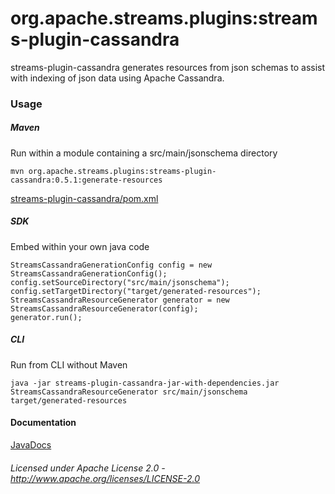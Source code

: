 org.apache.streams.plugins:streams-plugin-cassandra
===================================================

streams-plugin-cassandra generates resources from json schemas to assist with indexing of json data using Apache Cassandra.

### Usage

##### Maven

Run within a module containing a src/main/jsonschema directory

    mvn org.apache.streams.plugins:streams-plugin-cassandra:0.5.1:generate-resources

[streams-plugin-cassandra/pom.xml](streams-plugin-cassandra/pom.xml "streams-plugin-cassandra/pom.xml")

##### SDK

Embed within your own java code

    StreamsCassandraGenerationConfig config = new StreamsCassandraGenerationConfig();
    config.setSourceDirectory("src/main/jsonschema");
    config.setTargetDirectory("target/generated-resources");
    StreamsCassandraResourceGenerator generator = new StreamsCassandraResourceGenerator(config);
    generator.run();
    
##### CLI
    
Run from CLI without Maven

    java -jar streams-plugin-cassandra-jar-with-dependencies.jar StreamsCassandraResourceGenerator src/main/jsonschema target/generated-resources

#### Documentation

[JavaDocs](apidocs/index.html "JavaDocs")

###### Licensed under Apache License 2.0 - http://www.apache.org/licenses/LICENSE-2.0